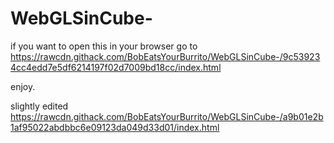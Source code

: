 # WebGLSinCube-

if you want to open this in your browser go to https://rawcdn.githack.com/BobEatsYourBurrito/WebGLSinCube-/9c539234cc4edd7e5df6214197f02d7009bd18cc/index.html

enjoy.


slightly edited
https://rawcdn.githack.com/BobEatsYourBurrito/WebGLSinCube-/a9b01e2b1af95022abdbbc6e09123da049d33d01/index.html
